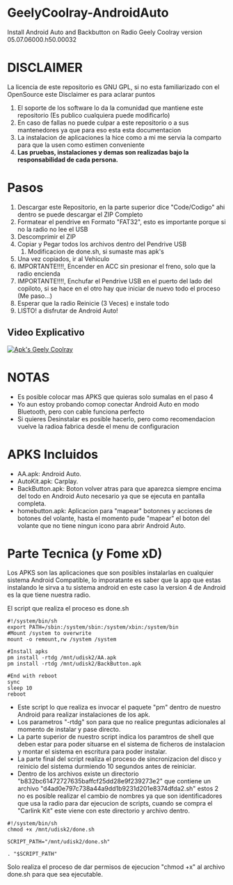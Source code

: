# GeelyCoolray-AndroidAuto
Install Android Auto and Backbutton on Radio Geely Coolray version 05.07.06000.h50.00032

# DISCLAIMER
La licencia de este repositorio es GNU GPL, si no esta familiarizado con el OpenSource este Disclaimer es para aclarar puntos
1. El soporte de los software lo da la comunidad que mantiene este repositorio (Es publico cualquiera puede modificarlo)
2. En caso de fallas no puede culpar a este repositorio o a sus mantenedores ya que para eso esta esta documentacion
3. La instalacion de aplicaciones la hice como a mi me servia la comparto para que la usen como estimen conveniente
4. **Las pruebas, instalaciones y demas son realizadas bajo la responsabilidad de cada persona.**

# Pasos
1. Descargar este Repositorio, en la parte superior dice "Code/Codigo" ahi dentro se puede descargar el ZIP Completo
2. Formatear el pendrive en Formato "FAT32", esto es importante porque si no la radio no lee el USB
3. Descomprimir el ZIP
4. Copiar y Pegar todos los archivos dentro del Pendrive USB
   1. Modificacion de done.sh, si sumaste mas apk's
5. Una vez copiados, ir al Vehiculo
6. IMPORTANTE!!!!, Encender en ACC sin presionar el freno, solo que la radio encienda
7. IMPORTANTE!!!!, Enchufar el Pendrive USB en el puerto del lado del copiloto, si se hace en el otro hay que iniciar de nuevo todo el proceso (Me paso...)
8. Esperar que la radio Reinicie (3 Veces) e instale todo
9.  LISTO! a disfrutar de Android Auto!

## Video Explicativo
[![Apk's Geely Coolray](https://i9.ytimg.com/vi/v69KjKH5K_Q/mq1.jpg?sqp=CLiOwqQG-oaymwEmCMACELQB8quKqQMa8AEB-AHUBoAC4AOKAgwIABABGEMgRihlMA8%3D&rs=AOn4CLDGjhCVwRV7zYGM3OlYNFyLj1m8UA&retry=4)](https://youtu.be/v69KjKH5K_Q "Apk's Geely Coolray")

# NOTAS
- Es posible colocar mas APKS que quieras solo sumalas en el paso 4
- Yo aun estoy probando comop conectar Android Auto en modo Bluetooth, pero con cable funciona perfecto
- Si quieres Desinstalar es posible hacerlo, pero como recomendacion vuelve la radioa fabrica desde el menu de configuracion

# APKS Incluidos
- AA.apk: Android Auto.
- AutoKit.apk: Carplay.
- BackButton.apk: Boton volver atras para que aparezca siempre encima del todo en Android Auto necesario ya que se ejecuta en pantalla completa.
- homebutton.apk: Aplicacion para "mapear" botonnes y acciones de botones del volante, hasta el momento pude "mapear" el boton del volante que no tiene ningun icono para abrir Android Auto.


# Parte Tecnica (y Fome xD)
Los APKS son las aplicaciones que son posibles instalarlas en cualquier sistema Android Compatible, lo imporatante es saber que la app que estas instalando le sirva a tu sistema android en este caso la version 4 de Android es la que tiene nuestra radio.

El script que realiza el proceso es done.sh
```shell
#!/system/bin/sh
export PATH=/sbin:/system/sbin:/system/xbin:/system/bin
#Mount /system to overwrite
mount -o remount,rw /system /system

#Install apks
pm install -rtdg /mnt/udisk2/AA.apk
pm install -rtdg /mnt/udisk2/BackButton.apk

#End with reboot
sync
sleep 10
reboot
```
- Este script lo que realiza es invocar el paquete "pm" dentro de nuestro Android para realizar instalaciones de los apk.
- Los parametros "-rtdg" son para que no realice preguntas adicionales al momento de instalar y pase directo.
- La parte superior de nuestro script indica los paramtros de shell que deben estar para poder situarse en el sistema de ficheros de instalacion y montar el sistema en escritura para poder instalar.
- La parte final del script realiza el proceso de sincronizacion del disco y reinicio del sistema durmiendo 10 segundos antes de reiniciar.
- Dentro de los archivos existe un directorio "b832bc61472727635baffcf25dd28e9f239273e2" que contiene un archivo "d4ad0e797c738a44a9dd1b9231d201e8374dfda2.sh" estos 2 no es posible realizar el cambio de nombres ya que son identificadores que usa la radio para dar ejecucion de scripts, cuando se compra el "Carlink Kit" este viene con este directorio y archivo dentro.
```shell
#!/system/bin/sh
chmod +x /mnt/udisk2/done.sh

SCRIPT_PATH="/mnt/udisk2/done.sh"

. "$SCRIPT_PATH"
```
Solo realiza el proceso de dar permisos de ejecucion "chmod +x" al archivo done.sh para que sea ejecutable.
